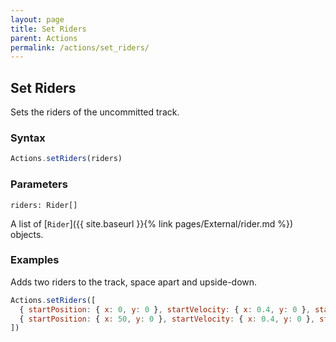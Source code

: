 ```yaml
---
layout: page
title: Set Riders
parent: Actions
permalink: /actions/set_riders/
---
```


## Set Riders

Sets the riders of the uncommitted track.

### Syntax

```js
Actions.setRiders(riders)
```

### Parameters

`riders: Rider[]`

A list of [`Rider`]({{ site.baseurl }}{% link pages/External/rider.md %}) objects.

### Examples

Adds two riders to the track, space apart and upside-down.

```js
Actions.setRiders([
  { startPosition: { x: 0, y: 0 }, startVelocity: { x: 0.4, y: 0 }, startAngle: 180 },
  { startPosition: { x: 50, y: 0 }, startVelocity: { x: 0.4, y: 0 }, startAngle: 180, remountable: true },
])
```
